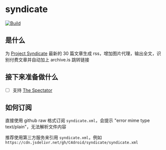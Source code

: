 # syndicate

[![Build](https://github.com/C4droid/syndicate/actions/workflows/main.yml/badge.svg)](https://github.com/C4droid/syndicate/actions/workflows/main.yml)

## 是什么

为 [Project Syndicate](https://www.project-syndicate.org) 最新的 30 篇文章生成 rss，增加图片代理，输出全文，识别付费文章并自动加上 archive.is 跳转链接


## 接下来准备做什么

- [ ] 支持 [The Spectator](https://spectator.co.uk/)

## 如何订阅

直接使用 github raw 格式订阅 `syndicate.xml`，会提示 "error mime type text/plain"，无法解析文件内容

推荐使用第三方服务来引用 `syndicate.xml`，例如 `https://cdn.jsdelivr.net/gh/C4droid/syndicate/syndicate.xml`
